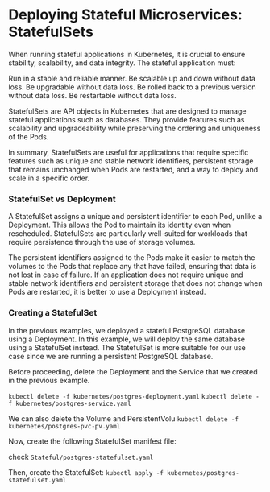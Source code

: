 # Deploying Stateful Microservices: StatefulSets
When running stateful applications in Kubernetes, it is crucial to ensure
stability, scalability, and data integrity. The stateful application must:

Run in a stable and reliable manner.
Be scalable up and down without data loss.
Be upgradable without data loss.
Be rolled back to a previous version without data loss.
Be restartable without data loss.

StatefulSets are API objects in Kubernetes that are designed to manage stateful applications such as databases. They provide features such as scalability and upgradeability while preserving the ordering and uniqueness of the Pods.

In summary, StatefulSets are useful for applications that require specific
features such as unique and stable network identifiers, persistent storage
that remains unchanged when Pods are restarted, and a way to deploy and scale in a specific order.

### StatefulSet vs Deployment
A StatefulSet assigns a unique and persistent identifier to each Pod, unlike a
Deployment. This allows the Pod to maintain its identity even when
rescheduled. StatefulSets are particularly well-suited for workloads that
require persistence through the use of storage volumes.

The persistent identifiers assigned to the Pods make it easier to match the
volumes to the Pods that replace any that have failed, ensuring that data is
not lost in case of failure.
If an application does not require unique and stable network identifiers and
persistent storage that does not change when Pods are restarted, it is better
to use a Deployment instead.


### Creating a StatefulSet
In the previous examples, we deployed a stateful PostgreSQL database
using a Deployment. In this example, we will deploy the same database
using a StatefulSet instead. The StatefulSet is more suitable for our use case since we are running a persistent PostgreSQL database.

Before proceeding, delete the Deployment and the Service that we created in the previous example.

 `kubectl delete -f kubernetes/postgres-deployment.yaml`
 `kubectl delete -f kubernetes/postgres-service.yaml`

We can also delete the Volume and PersistentVolu
`kubectl delete -f kubernetes/postgres-pvc-pv.yaml`

Now, create the following StatefulSet manifest file:

check `Stateful/postgres-statefulset.yaml`

Then, create the StatefulSet:
`kubectl apply -f kubernetes/postgres-statefulset.yaml`
